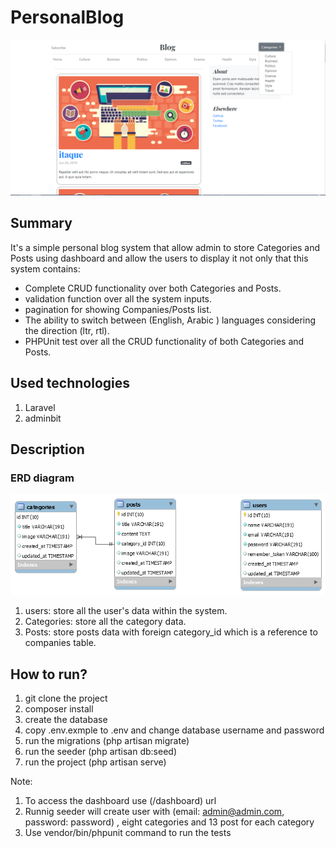 # PersonalBlog
 ![alt text](https://github.com/ahmedwael49674/PersonalBlog/blob/master/diagrams/view.png)

## Summary

It's a simple personal blog system that allow admin to store Categories and Posts using dashboard and allow the users to display it not only that this system contains: 

- Complete CRUD functionality over both Categories and Posts.
- validation function over all the system inputs.
- pagination for showing Companies/Posts list.
- The ability to switch between (English, Arabic ) languages considering the direction (ltr, rtl).
- PHPUnit test over all the CRUD functionality of both Categories and Posts.

## Used technologies

1. Laravel
2. adminbit

## Description

### ERD  diagram 

 ![alt text](https://github.com/ahmedwael49674/PersonalBlog/blob/master/diagrams/erd.png)

 1. users: store all the user's data within the system.
 2. Categories: store all the category data.
 3. Posts: store posts data with foreign category_id which is a reference to companies table.

## How to run?

1. git clone the project
2. composer install
3. create the database
4. copy .env.exmple to .env and change database username and password
5. run the migrations (php artisan migrate)
6. run the seeder (php artisan db:seed)
7. run the project (php artisan serve)

Note: 

1. To access the dashboard use (/dashboard) url
2. Runnig seeder will create user with (email: admin@admin.com, password: password) , eight categories and 13 post for each category
3. Use vendor/bin/phpunit command to run the tests​
